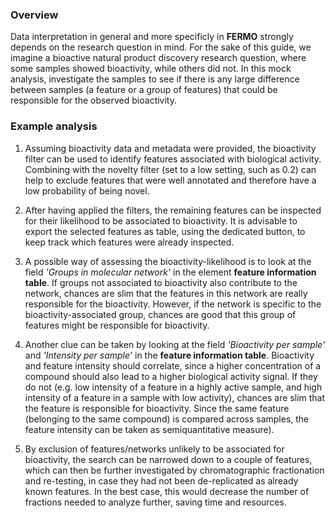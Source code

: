 ### Overview

Data interpretation in general and more specificly in **FERMO** strongly depends on the research question in mind. For the sake of this guide, we imagine a bioactive natural product discovery research question, where some samples showed bioactivity, while others did not. In this mock analysis, investigate the samples to see if there is any large difference between samples (a feature or a group of features) that could be responsible for the observed bioactivity. 

### Example analysis

1. Assuming bioactivity data and metadata were provided, the bioactivity filter can be used to identify features associated with biological activity. Combining with the novelty filter (set to a low setting, such as 0.2) can help to exclude features that were well annotated and therefore have a low probability of being novel.

2. After having applied the filters, the remaining features can be inspected for their likelihood to be associated to bioactivity. It is advisable to export the selected features as table, using the dedicated button, to keep track which features were already inspected. 

3. A possible way of assessing the bioactivity-likelihood is to look at the field *'Groups in molecular network'* in the element **feature information table**. If groups not associated to bioactivity also contribute to the network, chances are slim that the features in this network are really responsible for the bioactivity. However, if the network is specific to the bioactivity-associated group, chances are good that this group of features might be responsible for bioactivity.

4. Another clue can be taken by looking at the field *'Bioactivity per sample'* and *'Intensity per sample'* in the **feature information table**. Bioactivity and feature intensity should correlate, since a higher concentration of a compound should also lead to a higher biological activity signal. If they do not (e.g.  low intensity of a feature in a highly active sample, and high intensity of a feature in a sample with low activity), chances are slim that the feature is responsible for bioactivity. Since the same feature (belonging to the same compound) is compared across samples, the feature intensity can be taken as semiquantitative measure). 

5. By exclusion of features/networks unlikely to be associated for bioactivity, the search can be narrowed down to a couple of features, which can then be further investigated by chromatographic fractionation and re-testing, in case they had not been de-replicated as already known features. In the best case, this would decrease the number of fractions needed to analyze further, saving time and resources. 
